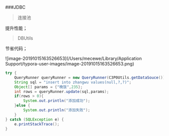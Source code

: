 ###JDBC

> 连接池

提升性能；

> DBUtils

节省代码；

![image-20191015163526653](/Users/mecewe/Library/Application Support/typora-user-images/image-20191015163526653.png)

```java
try {
    QueryRunner queryRunner = new QueryRunner(C3P0Utils.getDataSouce());
    String sql = "insert into zhangwu values(null,?,?)";
    Object[] params = {"晚饭",235};
    int rows = queryRunner.update(sql,params);
    if(rows > 0){
        System.out.println("添加成功");
    }else {
        System.out.println("添加失败");
    }
} catch (SQLException e) {
    e.printStackTrace();
}
```


